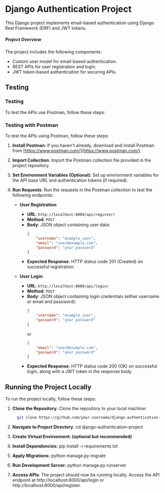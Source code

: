 # Django Authentication Project

This Django project implements email-based authentication using Django Rest Framework (DRF) and JWT tokens.

##### Project Overview

The project includes the following components:
- Custom user model for email-based authentication.
- REST APIs for user registration and login.
- JWT token-based authentication for securing APIs.

## Testing

### Testing

To test the APIs use Postman, follow these steps:
### Testing with Postman

To test the APIs using Postman, follow these steps:

1. **Install Postman**: If you haven't already, download and install Postman from [https://www.postman.com/](https://www.postman.com/).

2. **Import Collection**: Import the Postman collection file provided in the project repository.

3. **Set Environment Variables (Optional)**: Set up environment variables for the API base URL and authentication tokens (if required).

4. **Run Requests**: Run the requests in the Postman collection to test the following endpoints:

    - **User Registration**:
        - **URL**: `http://localhost:8000/api/register/`
        - **Method**: `POST`
        - **Body**: JSON object containing user data:
            ```json
            {
                "username": "example_user",
                "email": "user@example.com",
                "password": "your_password"
            }
            ```
        - **Expected Response**: HTTP status code 201 (Created) on successful registration.

    - **User Login**:
        - **URL**: `http://localhost:8000/api/login/`
        - **Method**: `POST`
        - **Body**: JSON object containing login credentials (either username or email and password):
            ```json
            {
                "username": "example_user",
                "password": "your_password"
            }
            ```
            or
            ```json
            {
                "email": "user@example.com",
                "password": "your_password"
            }
            ```
        - **Expected Response**: HTTP status code 200 (OK) on successful login, along with a JWT token in the response body.



## Running the Project Locally

To run the project locally, follow these steps:

1. **Clone the Repository**: Clone the repository to your local machine:

   ```bash
     git clone https://github.com/your-username/django-authentication-project.git
2. **Navigate to Project Directory**:
    cd django-authentication-project
3. **Create Virtual Environment: (optional but recommended)**
4. **Install Dependencies**:
     pip install -r requirements.txt
5. **Apply Migrations:**
     python manage.py migrate
6. **Run Development Server:**
     python manage.py runserver
7. **Access APIs**:
The project should now be running locally. Access the API endpoint at http://localhost:8000/api/login or http://localhost:8000/api/register.

